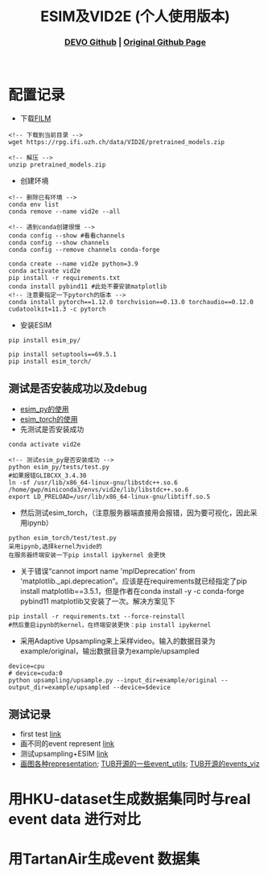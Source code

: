 [comment]: <> (# DEVO)

<!-- PROJECT LOGO -->

<p align="center">

  <h1 align="center"> ESIM及VID2E (个人使用版本)
  </h1>

[comment]: <> (  <h2 align="center">PAPER</h2>)
  <h3 align="center">
  <a href="https://github.com/KwanWaiPang/DEVO_comment">DEVO Github</a> 
  | <a href="https://github.com/uzh-rpg/rpg_vid2e">Original Github Page</a>
  </h3>
  <div align="center"></div>

<br>

# 配置记录
* 下载[FILM](https://github.com/google-research/frame-interpolation)
~~~
<!-- 下载到当前目录 -->
wget https://rpg.ifi.uzh.ch/data/VID2E/pretrained_models.zip

<!-- 解压 -->
unzip pretrained_models.zip
~~~

* 创建环境
~~~
<!-- 删除已有环境 -->
conda env list
conda remove --name vid2e --all

<!-- 遇到conda创建很慢 -->
conda config --show #看看channels
conda config --show channels
conda config --remove channels conda-forge

conda create --name vid2e python=3.9
conda activate vid2e
pip install -r requirements.txt
conda install pybind11 #此处不要安装matplotlib
<!-- 注意要指定一下pytorch的版本 -->
conda install pytorch==1.12.0 torchvision==0.13.0 torchaudio==0.12.0 cudatoolkit=11.3 -c pytorch

~~~

* 安装ESIM
~~~
pip install esim_py/

pip install setuptools==69.5.1
pip install esim_torch/
~~~

## 测试是否安装成功以及debug
* [esim_py的使用](https://github.com/uzh-rpg/rpg_vid2e/blob/master/esim_py/README.md)
* [esim_torch的使用](https://github.com/uzh-rpg/rpg_vid2e/blob/master/esim_torch/README.md)
* 先测试是否安装成功
~~~
conda activate vid2e

<!-- 测试esim_py是否安装成功 -->
python esim_py/tests/test.py
#如果报错GLIBCXX_3.4.30
ln -sf /usr/lib/x86_64-linux-gnu/libstdc++.so.6 /home/gwp/miniconda3/envs/vid2e/lib/libstdc++.so.6
export LD_PRELOAD=/usr/lib/x86_64-linux-gnu/libtiff.so.5
~~~
* 然后测试esim_torch，（注意服务器端直接用会报错，因为要可视化，因此采用ipynb）
~~~
python esim_torch/test/test.py
采用ipynb,选择kernel为vide的
在服务器终端安装一下pip install ipykernel 会更快
~~~
* 关于错误“cannot import name 'mplDeprecation' from 'matplotlib._api.deprecation”。应该是在requirements就已经指定了pip install matplotlib==3.5.1，但是作者在conda install -y -c conda-forge pybind11 matplotlib又安装了一次。解决方案见下
~~~
pip install -r requirements.txt --force-reinstall
#然后重启ipynb的kernel，在终端安装更快：pip install ipykernel 
~~~

* 采用Adaptive Upsampling来上采样video。输入的数据目录为example/original，输出数据目录为example/upsampled
~~~
device=cpu
# device=cuda:0
python upsampling/upsample.py --input_dir=example/original --output_dir=example/upsampled --device=$device
~~~

## 测试记录
* first test [link](https://github.com/KwanWaiPang/ESIM_comment/blob/main/esim_torch/test/test.ipynb)
* 画不同的event represent [link](https://github.com/KwanWaiPang/ESIM_comment/blob/main/esim_torch/test/evaluating_event_representation.ipynb)
* 测试upsampling+ESIM [link](https://github.com/KwanWaiPang/ESIM_comment/blob/main/upsample_esim.ipynb)
* [画图各种representation](https://github.com/LarryDong/event_representation); [TUB开源的一些event_utils](https://github.com/tub-rip/event_utils); [TUB开源的events_viz](https://github.com/tub-rip/events_viz)


# 用HKU-dataset生成数据集同时与real event data 进行对比

# 用TartanAir生成event 数据集